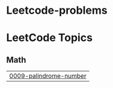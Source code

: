 # Leetcode-problems
<!---LeetCode Topics Start-->
# LeetCode Topics
## Math
|  |
| ------- |
| [0009-palindrome-number](https://github.com/RahulRaj0904/Leetcode-problems/tree/master/0009-palindrome-number) |
<!---LeetCode Topics End-->